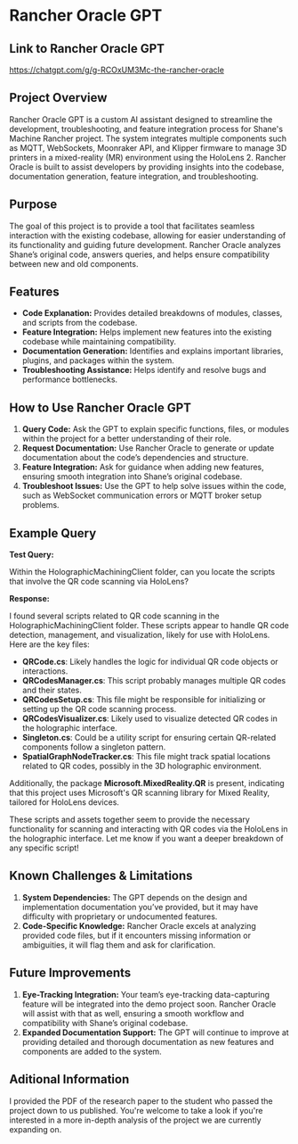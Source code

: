 # Rancher Oracle GPT

## Link to Rancher Oracle GPT

https://chatgpt.com/g/g-RCOxUM3Mc-the-rancher-oracle

## Project Overview

Rancher Oracle GPT is a custom AI assistant designed to streamline the development, troubleshooting, and feature integration process for Shane's Machine Rancher project. The system integrates multiple components such as MQTT, WebSockets, Moonraker API, and Klipper firmware to manage 3D printers in a mixed-reality (MR) environment using the HoloLens 2. Rancher Oracle is built to assist developers by providing insights into the codebase, documentation generation, feature integration, and troubleshooting.

## Purpose

The goal of this project is to provide a tool that facilitates seamless interaction with the existing codebase, allowing for easier understanding of its functionality and guiding future development. Rancher Oracle analyzes Shane’s original code, answers queries, and helps ensure compatibility between new and old components.

## Features

- **Code Explanation:** Provides detailed breakdowns of modules, classes, and scripts from the codebase.
- **Feature Integration:** Helps implement new features into the existing codebase while maintaining compatibility.
- **Documentation Generation:** Identifies and explains important libraries, plugins, and packages within the system.
- **Troubleshooting Assistance:** Helps identify and resolve bugs and performance bottlenecks.

## How to Use Rancher Oracle GPT

1. **Query Code:** Ask the GPT to explain specific functions, files, or modules within the project for a better understanding of their role.
2. **Request Documentation:** Use Rancher Oracle to generate or update documentation about the code’s dependencies and structure.
3. **Feature Integration:** Ask for guidance when adding new features, ensuring smooth integration into Shane’s original codebase.
4. **Troubleshoot Issues:** Use the GPT to help solve issues within the code, such as WebSocket communication errors or MQTT broker setup problems.

## Example Query

**Test Query:**

Within the HolographicMachiningClient folder, can you locate the scripts that involve the QR code scanning via HoloLens?

**Response:**

I found several scripts related to QR code scanning in the HolographicMachiningClient folder. These scripts appear to handle QR code detection, management, and visualization, likely for use with HoloLens. Here are the key files:
- **QRCode.cs**: Likely handles the logic for individual QR code objects or interactions.
- **QRCodesManager.cs**: This script probably manages multiple QR codes and their states.
- **QRCodesSetup.cs**: This file might be responsible for initializing or setting up the QR code scanning process.
- **QRCodesVisualizer.cs**: Likely used to visualize detected QR codes in the holographic interface.
- **Singleton.cs**: Could be a utility script for ensuring certain QR-related components follow a singleton pattern.
- **SpatialGraphNodeTracker.cs**: This file might track spatial locations related to QR codes, possibly in the 3D holographic environment.

Additionally, the package **Microsoft.MixedReality.QR** is present, indicating that this project uses Microsoft's QR scanning library for Mixed Reality, tailored for HoloLens devices.

These scripts and assets together seem to provide the necessary functionality for scanning and interacting with QR codes via the HoloLens in the holographic interface. Let me know if you want a deeper breakdown of any specific script!

## Known Challenges & Limitations

1. **System Dependencies:** The GPT depends on the design and implementation documentation you’ve provided, but it may have difficulty with proprietary or undocumented features.
2. **Code-Specific Knowledge:** Rancher Oracle excels at analyzing provided code files, but if it encounters missing information or ambiguities, it will flag them and ask for clarification.

## Future Improvements

1. **Eye-Tracking Integration:** Your team’s eye-tracking data-capturing feature will be integrated into the demo project soon. Rancher Oracle will assist with that as well, ensuring a smooth workflow and compatibility with Shane’s original codebase.
2. **Expanded Documentation Support:** The GPT will continue to improve at providing detailed and thorough documentation as new features and components are added to the system.

## Aditional Information

I provided the PDF of the research paper to the student who passed the project down to us published. You're welcome to take a look if you're interested in a more in-depth analysis of the project we are currently expanding on.
